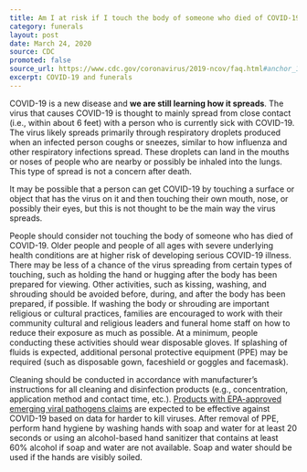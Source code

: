 ```yaml
---
title: Am I at risk if I touch the body of someone who died of COVID-19?
category: funerals
layout: post
date: March 24, 2020
source: CDC
promoted: false
source_url: https://www.cdc.gov/coronavirus/2019-ncov/faq.html#anchor_1584390222777
excerpt: COVID-19 and funerals
---
```


COVID-19 is a new disease and **we are still learning how it spreads**. The virus that causes COVID-19 is thought to mainly spread from close contact (i.e., within about 6 feet) with a person who is currently sick with COVID-19. The virus likely spreads primarily through respiratory droplets produced when an infected person coughs or sneezes, similar to how influenza and other respiratory infections spread. These droplets can land in the mouths or noses of people who are nearby or possibly be inhaled into the lungs. This type of spread is not a concern after death.

It may be possible that a person can get COVID-19 by touching a surface or object that has the virus on it and then touching their own mouth, nose, or possibly their eyes, but this is not thought to be the main way the virus spreads.

People should consider not touching the body of someone who has died of COVID-19. Older people and people of all ages with severe underlying health conditions are at higher risk of developing serious COVID-19 illness. There may be less of a chance of the virus spreading from certain types of touching, such as holding the hand or hugging after the body has been prepared for viewing. Other activities, such as kissing, washing, and shrouding should be avoided before, during, and after the body has been prepared, if possible. If washing the body or shrouding are important religious or cultural practices, families are encouraged to work with their community cultural and religious leaders and funeral home staff on how to reduce their exposure as much as possible. At a minimum, people conducting these activities should wear disposable gloves. If splashing of fluids is expected, additional personal protective equipment (PPE) may be required (such as disposable gown, faceshield or goggles and facemask).

Cleaning should be conducted in accordance with manufacturer’s instructions for all cleaning and disinfection products (e.g., concentration, application method and contact time, etc.). [Products with EPA-approved emerging viral pathogens claims](https://www.epa.gov/sites/production/files/2020-03/documents/sars-cov-2-list_03-03-2020.pdf) are expected to be effective against COVID-19 based on data for harder to kill viruses. After removal of PPE, perform hand hygiene by washing hands with soap and water for at least 20 seconds or using an alcohol-based hand sanitizer that contains at least 60% alcohol if soap and water are not available. Soap and water should be used if the hands are visibly soiled.
